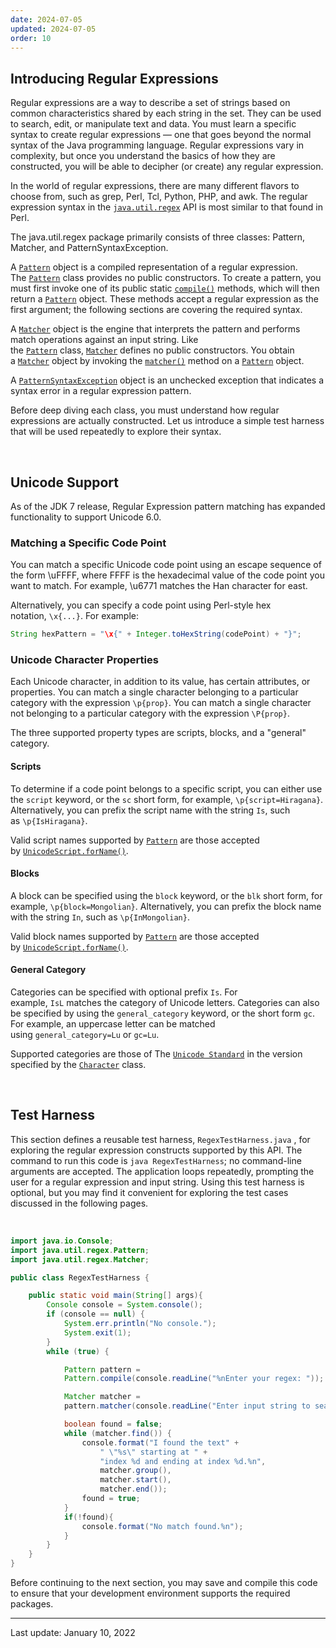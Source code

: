 ```yaml
---
date: 2024-07-05
updated: 2024-07-05
order: 10
---
```

## Introducing Regular Expressions

Regular expressions are a way to describe a set of strings based on common characteristics shared by each string in the set. They can be used to search, edit, or manipulate text and data. You must learn a specific syntax to create regular expressions — one that goes beyond the normal syntax of the Java programming language. Regular expressions vary in complexity, but once you understand the basics of how they are constructed, you will be able to decipher (or create) any regular expression.

In the world of regular expressions, there are many different flavors to choose from, such as grep, Perl, Tcl, Python, PHP, and awk. The regular expression syntax in the [`java.util.regex`](https://docs.oracle.com/en/java/javase/22/docs/api/java.base/java/util/regex/package-summary.html) API is most similar to that found in Perl.

The java.util.regex package primarily consists of three classes: Pattern, Matcher, and PatternSyntaxException.

A [`Pattern`](https://docs.oracle.com/en/java/javase/22/docs/api/java.base/java/util/regex/Pattern.html) object is a compiled representation of a regular expression. The [`Pattern`](https://docs.oracle.com/en/java/javase/22/docs/api/java.base/java/util/regex/Pattern.html) class provides no public constructors. To create a pattern, you must first invoke one of its public static [`compile()`](https://docs.oracle.com/en/java/javase/22/docs/api/java.base/java/util/regex/Pattern.html#compile(java.lang.String)) methods, which will then return a [`Pattern`](https://docs.oracle.com/en/java/javase/22/docs/api/java.base/java/util/regex/Pattern.html) object. These methods accept a regular expression as the first argument; the following sections are covering the required syntax.

A [`Matcher`](https://docs.oracle.com/en/java/javase/22/docs/api/java.base/java/util/regex/Matcher.html) object is the engine that interprets the pattern and performs match operations against an input string. Like the [`Pattern`](https://docs.oracle.com/en/java/javase/22/docs/api/java.base/java/util/regex/Pattern.html) class, [`Matcher`](https://docs.oracle.com/en/java/javase/22/docs/api/java.base/java/util/regex/Matcher.html) defines no public constructors. You obtain a [`Matcher`](https://docs.oracle.com/en/java/javase/22/docs/api/java.base/java/util/regex/Matcher.html) object by invoking the [`matcher()`](https://docs.oracle.com/en/java/javase/22/docs/api/java.base/java/util/regex/Pattern.html#matcher(java.lang.CharSequence)) method on a [`Pattern`](https://docs.oracle.com/en/java/javase/22/docs/api/java.base/java/util/regex/Pattern.html) object.

A [`PatternSyntaxException`](https://docs.oracle.com/en/java/javase/22/docs/api/java.base/java/util/regex/PatternSyntaxException.html) object is an unchecked exception that indicates a syntax error in a regular expression pattern.

Before deep diving each class, you must understand how regular expressions are actually constructed. Let us introduce a simple test harness that will be used repeatedly to explore their syntax.

 

## Unicode Support

As of the JDK 7 release, Regular Expression pattern matching has expanded functionality to support Unicode 6.0.

### Matching a Specific Code Point

You can match a specific Unicode code point using an escape sequence of the form \uFFFF, where FFFF is the hexadecimal value of the code point you want to match. For example, \u6771 matches the Han character for east.

Alternatively, you can specify a code point using Perl-style hex notation, `\x{...}`. For example:

```java
String hexPattern = "\x{" + Integer.toHexString(codePoint) + "}";
```

### Unicode Character Properties

Each Unicode character, in addition to its value, has certain attributes, or properties. You can match a single character belonging to a particular category with the expression `\p{prop}`. You can match a single character not belonging to a particular category with the expression `\P{prop}`.

The three supported property types are scripts, blocks, and a "general" category.

#### Scripts

To determine if a code point belongs to a specific script, you can either use the `script` keyword, or the `sc` short form, for example, `\p{script=Hiragana}`. Alternatively, you can prefix the script name with the string `Is`, such as `\p{IsHiragana}`.

Valid script names supported by [`Pattern`](https://docs.oracle.com/en/java/javase/22/docs/api/java.base/java/util/regex/Pattern.html) are those accepted by [`UnicodeScript.forName()`](https://docs.oracle.com/en/java/javase/22/docs/api/java.base/java/lang/Character.UnicodeScript.html#forName(java.lang.String)).

#### Blocks

A block can be specified using the `block` keyword, or the `blk` short form, for example, `\p{block=Mongolian}`. Alternatively, you can prefix the block name with the string `In`, such as `\p{InMongolian}`.

Valid block names supported by [`Pattern`](https://docs.oracle.com/en/java/javase/22/docs/api/java.base/java/util/regex/Pattern.html) are those accepted by [`UnicodeScript.forName()`](https://docs.oracle.com/en/java/javase/22/docs/api/java.base/java/lang/Character.UnicodeScript.html#forName(java.lang.String)).

#### General Category

Categories can be specified with optional prefix `Is`. For example, `IsL` matches the category of Unicode letters. Categories can also be specified by using the `general_category` keyword, or the short form `gc`. For example, an uppercase letter can be matched using `general_category=Lu` or `gc=Lu`.

Supported categories are those of The [`Unicode Standard`](http://www.unicode.org/unicode/standard/standard.html) in the version specified by the [`Character`](https://docs.oracle.com/en/java/javase/22/docs/api/java.base/java/lang/Character.html) class.

 

## Test Harness

This section defines a reusable test harness, `RegexTestHarness.java` , for exploring the regular expression constructs supported by this API. The command to run this code is `java RegexTestHarness`; no command-line arguments are accepted. The application loops repeatedly, prompting the user for a regular expression and input string. Using this test harness is optional, but you may find it convenient for exploring the test cases discussed in the following pages.

 

```java
import java.io.Console;
import java.util.regex.Pattern;
import java.util.regex.Matcher;

public class RegexTestHarness {

    public static void main(String[] args){
        Console console = System.console();
        if (console == null) {
            System.err.println("No console.");
            System.exit(1);
        }
        while (true) {

            Pattern pattern = 
            Pattern.compile(console.readLine("%nEnter your regex: "));

            Matcher matcher = 
            pattern.matcher(console.readLine("Enter input string to search: "));

            boolean found = false;
            while (matcher.find()) {
                console.format("I found the text" +
                    " \"%s\" starting at " +
                    "index %d and ending at index %d.%n",
                    matcher.group(),
                    matcher.start(),
                    matcher.end());
                found = true;
            }
            if(!found){
                console.format("No match found.%n");
            }
        }
    }
}
```

Before continuing to the next section, you may save and compile this code to ensure that your development environment supports the required packages.

---
Last update: January 10, 2022